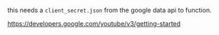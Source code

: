 this needs a `client_secret.json` from the google data api to function.

https://developers.google.com/youtube/v3/getting-started

